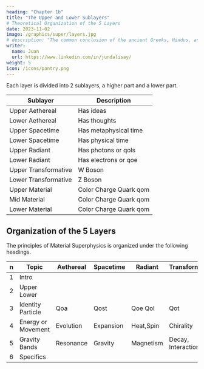 ```yaml
---
heading: "Chapter 1b"
title: "The Upper and Lower Sublayers"
# Theoretical Organization of the 5 Layers
date: 2023-11-02
image: /graphics/super/layers.jpg
# description: "The common conclusion of the ancient Greeks, Hindus, and Chinese"
writer:
  name: Juan
  url: https://www.linkedin.com/in/jundalisay/
weight: 5
icon: /icons/pantry.png
---
```



Each layer is divided into 2 sublayers, a higher part and a lower part. 

Sublayer | Description
--- | ---
Upper Aethereal | Has ideas
Lower Aethereal | Has thoughts
Upper Spacetime | Has metaphysical time
Lower Spacetime | Has physical time 
Upper Radiant | Has photons or qols
Lower Radiant | Has electrons or qoe
Upper Transformative | W Boson
Lower Transformative | Z Boson
Upper Material | Color Charge Quark qom 
Mid Material | Color Charge Quark qom
Lower Material | Color Charge Quark qom

<!-- Electroweak <-- Higgs  -->

 


## Organization of the 5 Layers

The principles of Material Superphysics is organized under the following headings.

n | Topic             | Aethereal | Spacetime | Radiant | Transformative | Material
--- | ---             | ---       | ---       | ---     | ---           | ---
1 | Intro             | 					|      			|			    |		            | 
2 | Upper Lower       |           |           |         |               | 
3 | Identity Particle | Qoa       | Qost      | Qoe Qol | Qot           | Qom
4 | Energy or Movement| Evolution | Expansion | Heat,Spin | Chirality 	| Strong Force 
5 | Gravity Bands 	  | Resonance | Gravity 	| Magnetism | Decay, Interaction| Fission
6 | Specifics 		    | 					|    			 |		     	|	             	| 


